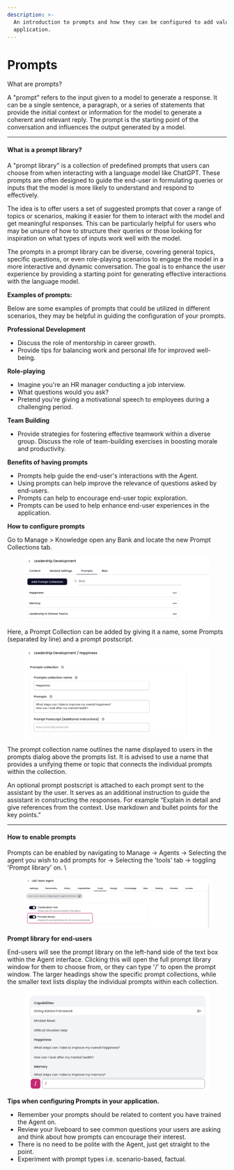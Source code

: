 ```yaml
---
description: >-
  An introduction to prompts and how they can be configured to add value in your
  application.
---
```


# Prompts

What are prompts?&#x20;

A "prompt" refers to the input given to a model to generate a response. It can be a single sentence, a paragraph, or a series of statements that provide the initial context or information for the model to generate a coherent and relevant reply. The prompt is the starting point of the conversation and influences the output generated by a model.

***

#### What is a prompt library?&#x20;

A "prompt library" is a collection of predefined prompts that users can choose from when interacting with a language model like ChatGPT. These prompts are often designed to guide the end-user in formulating queries or inputs that the model is more likely to understand and respond to effectively.

The idea is to offer users a set of suggested prompts that cover a range of topics or scenarios, making it easier for them to interact with the model and get meaningful responses. This can be particularly helpful for users who may be unsure of how to structure their queries or those looking for inspiration on what types of inputs work well with the model.

The prompts in a prompt library can be diverse, covering general topics, specific questions, or even role-playing scenarios to engage the model in a more interactive and dynamic conversation. The goal is to enhance the user experience by providing a starting point for generating effective interactions with the language model.



**Examples of prompts:**

Below are some examples of prompts that could be utilized in different scenarios, they may be helpful in guiding the configuration of your prompts.&#x20;



**Professional Development**

* Discuss the role of mentorship in career growth.
* Provide tips for balancing work and personal life for improved well-being.

**Role-playing**

* Imagine you're an HR manager conducting a job interview.&#x20;
* What questions would you ask?
* Pretend you're giving a motivational speech to employees during a challenging period.

**Team Building**

* Provide strategies for fostering effective teamwork within a diverse group. Discuss the role of team-building exercises in boosting morale and productivity.

**Benefits of having prompts**

* Prompts help guide the end-user's interactions with the Agent.&#x20;
* Using prompts can help improve the relevance of questions asked by end-users.
* Prompts can help to encourage end-user topic exploration.
* Prompts can be used to help enhance end-user experiences in the application.&#x20;



**How to configure prompts**

Go to Manage > Knowledge open any Bank and locate the new Prompt Collections tab.

<figure><img src="../../../../../.gitbook/assets/Screenshot 2024-07-22 at 13.11.55.png" alt=""><figcaption></figcaption></figure>

Here, a Prompt Collection can be added by giving it a name, some Prompts (separated by line) and a prompt postscript.

<figure><img src="../../../../../.gitbook/assets/Screenshot 2024-07-22 at 13.13.28.png" alt=""><figcaption></figcaption></figure>

The prompt collection name outlines the name displayed to users in the prompts dialog above the prompts list. It is advised to use a name that provides a unifying theme or topic that connects the individual prompts within the collection.&#x20;

An optional prompt postscript is attached to each prompt sent to the assistant by the user. It serves as an additional instruction to guide the assistant in constructing the responses. For example “Explain in detail and give references from the context. Use markdown and bullet points for the key points.”&#x20;



***

#### How to enable prompts

Prompts can be enabled by navigating to Manage -> Agents -> Selecting the agent you wish to add prompts for -> Selecting the 'tools' tab -> toggling 'Prompt library' on. \


<figure><img src="../../../../../.gitbook/assets/Screenshot 2024-07-22 at 13.16.21.png" alt=""><figcaption></figcaption></figure>

**Prompt library for end-users**

End-users will see the prompt library on the left-hand side of the text box within the Agent interface. Clicking this will open the full prompt library window for them to choose from, or they can type '/' to open the prompt window. The larger headings show the specific prompt collections, while the smaller text lists display the individual prompts within each collection.

<figure><img src="../../../../../.gitbook/assets/Screenshot (81) (1).png" alt=""><figcaption></figcaption></figure>

**Tips when configuring Prompts in your application.**

* Remember your prompts should be related to content you have trained the Agent on.
* Review your liveboard to see common questions your users are asking and think about how prompts can encourage their interest.
* There is no need to be polite with the Agent, just get straight to the point.
* Experiment with prompt types i.e. scenario-based, factual.
